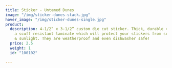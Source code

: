 ```yaml
---
title: Sticker - Untamed Dunes
image: "/img/sticker-dunes-stack.jpg"
hover_image: "/img/sticker-dunes-single.jpg"
product:
  description: 4-1/2” x 3-1/2” custom die cut sticker. Thick, durable vinyl  with
    a scuff resistant laminate which will protect your stickers from scratches, water
    & sunlight. They are weatherproof and even dishwasher safe!
  price: 2.5
  weight: 1
  id: "100102"

---
```


